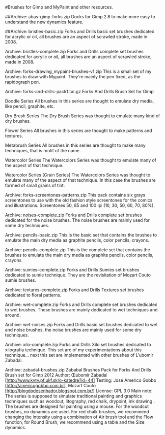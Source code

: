 #Brushes for Gimp and MyPaint and other resources.

##Archive: abas-gimp-forks.zip
Docks for Gimp 2.8 to make more easy to understand the new dynamics feature. 

##Archive: bristles-basic.zip
Forks and Drills basic set brushes dedicated for acrylic or oil, all brushes are an aspect of scrawled stroke, made in 2008.

Archive: bristles-complete.zip
Forks and Drills complete set brushes dedicated for acrylic or oil, all brushes are an aspect of scrawled stroke, made in 2008.

Archive: forks-drawing_mypaint-brushes-v1.zip
This is a small set of my brushes to draw with Mypaint. They're mainly the pen fixed, as the rapidograph pen.

Archive: forks-and-drills-pack1.tar.gz
Forks And Drills Brush Set for Gimp

  Doodle Series
  All brushes in this series are thought to emulate dry media, like pencil, graphite, etc.

  Dry Brush Series
  The Dry Brush Series was thought to emulate many kind of dry brushes.

  Flower Series
  All brushes in this series are thought to make patterns and textures.

  Metabrush Series
  All brushes in this series are thought to make many techniques, that is motif of the name.

  Watercolor Series
  The Watercolors Series was thought to emulate many of the aspect of that technique.

  Watercolor Series [Grain Series]
  The Watercolors Series was thought to emulate many of the aspect of that technique.
  In this case the brushes are formed of small grains of tint.

Archive: forks-screentones-patterns.zip
This pack contains six grays screentones to use with the old fashion style screentones for the comics and illustrations.
Screentones 50, 85 and 100 lpi (10, 30, 50, 60, 70, 80%).

Archive: noises-complete.zip
Forks and Drills complete set brushes dedicated for the noise brushes. The noise brushes are mainly used for some dry techniques.

Archive: pencils-basic.zip
This is the basic set that contains the brushes to emulate the main dry media as graphite pencils, color pencils, crayons.

Archive: pencils-complete.zip
This is the complete set that contains the brushes to emulate the main dry media as graphite pencils, color pencils, crayons.

Archive: sumies-complete.zip
Forks and Drills Sumies set brushes dedicated to sumie technique. They are the revisitation of Mozart Couto sumie brushes.

Archive: textures-complete.zip
Forks and Drills Textures set brushes dedicated to floral patterns.

Archive: wet-complete.zip
Forks and Drills complete set brushes dedicated to wet brushes. These brushes are mainly dedicated to wet techniques and around.

Archive: wet-noises.zip
Forks and Drills basic set brushes dedicated to wet and noise brushes, the noise brushes are mainly used for some dry techniques.

Archive: xilo-complete.zip
Forks and Drills Xilo set brushes dedicated to xilografia technique.
This set are of my experimentations about this technique... next this set are implemented with other brushes of L'ubomir Zabadal.

Archive: zabadal-brushes.zip
Zababal Brushes Pack for Forks And Drills
Brush set for Gimp 2012
Author: Œubomír Zabadal [http://www.kvtv.pf.ukf.sk/o-katedre?id=44]
Testing: José Americo Gobbo [http://americogobbo.com.br], Mozart Couto [http://blogdodesenhador.blogspot.com.br/]
License: GPL 3.0
Main note:
The series is supposed to simulate traditional painting and graphics techniques such as woodcut, litography, red chalk, drypoint, ink drawing . The brushes are designed for painting using a mouse. For the woodcut brushes, no dynamics are used. For red chalk brushes, we recommend changing the intensity using a combination of Air brush tool and the Flow function, for Round Brush, we recommend using a table and the Size dynamics.
